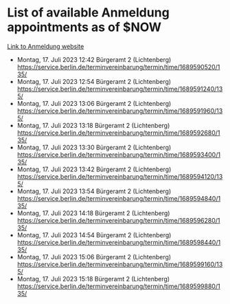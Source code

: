 # List of available Anmeldung appointments as of $NOW
[Link to Anmeldung website](https://service.berlin.de/terminvereinbarung/termin/tag.php?termin=1&anliegen[]=120686&dienstleisterlist=122210,122217,327316,122219,327312,122227,327314,122231,327346,122243,327348,122254,122252,329742,122260,329745,122262,329748,122271,327278,122273,327274,122277,327276,330436,122280,327294,122282,327290,122284,327292,122291,327270,122285,327266,122286,327264,122296,327268,150230,329760,122297,327286,122294,327284,122312,329763,122314,329775,122304,327330,122311,327334,122309,327332,317869,122281,327352,122279,329772,122283,122276,327324,122274,327326,122267,329766,122246,327318,122251,327320,122257,327322,122208,327298,122226,327300&herkunft=http%3A%2F%2Fservice.berlin.de%2Fdienstleistung%2F120686%2F)
- Montag, 17. Juli 2023 12:42 Bürgeramt 2 (Lichtenberg) https://service.berlin.de/terminvereinbarung/termin/time/1689590520/135/
- Montag, 17. Juli 2023 12:54 Bürgeramt 2 (Lichtenberg) https://service.berlin.de/terminvereinbarung/termin/time/1689591240/135/
- Montag, 17. Juli 2023 13:06 Bürgeramt 2 (Lichtenberg) https://service.berlin.de/terminvereinbarung/termin/time/1689591960/135/
- Montag, 17. Juli 2023 13:18 Bürgeramt 2 (Lichtenberg) https://service.berlin.de/terminvereinbarung/termin/time/1689592680/135/
- Montag, 17. Juli 2023 13:30 Bürgeramt 2 (Lichtenberg) https://service.berlin.de/terminvereinbarung/termin/time/1689593400/135/
- Montag, 17. Juli 2023 13:42 Bürgeramt 2 (Lichtenberg) https://service.berlin.de/terminvereinbarung/termin/time/1689594120/135/
- Montag, 17. Juli 2023 13:54 Bürgeramt 2 (Lichtenberg) https://service.berlin.de/terminvereinbarung/termin/time/1689594840/135/
- Montag, 17. Juli 2023 14:18 Bürgeramt 2 (Lichtenberg) https://service.berlin.de/terminvereinbarung/termin/time/1689596280/135/
- Montag, 17. Juli 2023 14:54 Bürgeramt 2 (Lichtenberg) https://service.berlin.de/terminvereinbarung/termin/time/1689598440/135/
- Montag, 17. Juli 2023 15:06 Bürgeramt 2 (Lichtenberg) https://service.berlin.de/terminvereinbarung/termin/time/1689599160/135/
- Montag, 17. Juli 2023 15:18 Bürgeramt 2 (Lichtenberg) https://service.berlin.de/terminvereinbarung/termin/time/1689599880/135/
